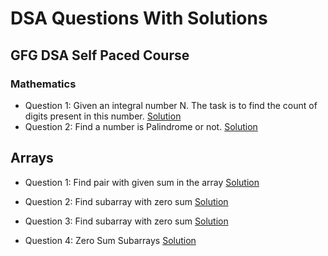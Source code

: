 # DSA Questions With Solutions

## GFG DSA Self Paced Course
### Mathematics
* Question 1: Given an integral number N. The task is to find the count of digits present in this number.
[Solution](src/gfgCourse/CountNumberOfDigits.java)
* Question 2: Find a number is Palindrome or not.
[Solution](src/gfgCourse/Palindrome.java)

## Arrays

* Question 1: Find pair with given sum in the array
[Solution](src/dataStructure800/GetPairCount_1.java)

* Question 2: Find subarray with zero sum
[Solution](src/dataStructure800/SubArrayWithZeroSum_2.java)

* Question 3: Find subarray with zero sum
[Solution](src/dataStructure800/SubArrayZeroSum_3.java)
* Question 4: Zero Sum Subarrays
[Solution](src/dataStructure800/CountSubArrays_4.java)